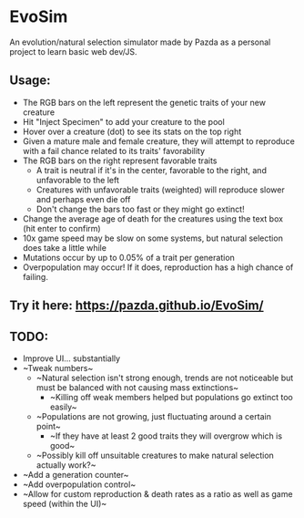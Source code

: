 # EvoSim
An evolution/natural selection simulator made by Pazda as a personal project to learn basic web dev/JS.

## Usage:
- The RGB bars on the left represent the genetic traits of your new creature
- Hit "Inject Specimen" to add your creature to the pool
- Hover over a creature (dot) to see its stats on the top right
- Given a mature male and female creature, they will attempt to reproduce with a fail chance related to its traits' favorability
- The RGB bars on the right represent favorable traits
  - A trait is neutral if it's in the center, favorable to the right, and unfavorable to the left
  - Creatures with unfavorable traits (weighted) will reproduce slower and perhaps even die off
  - Don't change the bars too fast or they might go extinct!
- Change the average age of death for the creatures using the text box (hit enter to confirm)
- 10x game speed may be slow on some systems, but natural selection does take a little while
- Mutations occur by up to 0.05% of a trait per generation
- Overpopulation may occur! If it does, reproduction has a high chance of failing.

## Try it here: https://pazda.github.io/EvoSim/

## TODO:
- Improve UI... substantially
- ~Tweak numbers~
  - ~Natural selection isn't strong enough, trends are not noticeable but must be balanced with not causing mass extinctions~
    - ~Killing off weak members helped but populations go extinct too easily~
  - ~Populations are not growing, just fluctuating around a certain point~
    - ~If they have at least 2 good traits they will overgrow which is good~
  - ~Possibly kill off unsuitable creatures to make natural selection actually work?~
- ~Add a generation counter~
- ~Add overpopulation control~
- ~Allow for custom reproduction & death rates as a ratio as well as game speed (within the UI)~
